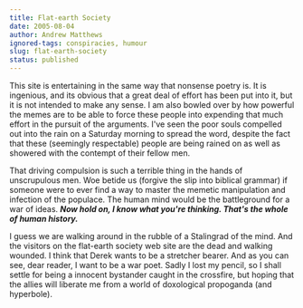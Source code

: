 ```yaml
---
title: Flat-earth Society
date: 2005-08-04
author: Andrew Matthews
ignored-tags: conspiracies, humour
slug: flat-earth-society
status: published
---
```


This site is entertaining in the same way that nonsense poetry is. It is ingenious, and its obvious that a great deal of effort has been put into it, but it is not intended to make any sense. I am also bowled over by how powerful the memes are to be able to force these people into expending that much effort in the pursuit of the arguments. I've seen the poor souls compelled out into the rain on a Saturday morning to spread the word, despite the fact that these (seemingly respectable) people are being rained on as well as showered with the contempt of their fellow men.

That driving compulsion is such a terrible thing in the hands of unscrupulous men. Woe betide us (forgive the slip into biblical grammar) if someone were to ever find a way to master the memetic manipulation and infection of the populace. The human mind would be the battleground for a war of ideas. ***Now hold on, I know what you're thinking. That's the whole of human history.***

I guess we are walking around in the rubble of a Stalingrad of the mind. And the visitors on the flat-earth society web site are the dead and walking wounded. I think that Derek wants to be a stretcher bearer. And as you can see, dear reader, I want to be a war poet. Sadly I lost my pencil, so I shall settle for being a innocent bystander caught in the crossfire, but hoping that the allies will liberate me from a world of doxological propoganda (and hyperbole).
